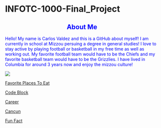 <h1>INFOTC-1000-Final_Project

<h2 style="color:blue;text-align:center;">About Me</h2>
 
<p style="color:blue;">Hello! My name is Carlos Valdez and this is a GitHub about myself! I am currently in school at Mizzou persuing a degree in general studies! I love to stay active by playing football or basketball in my free time as well as working out. My favorite football team would have to be the Chiefs and my favorite basketball team would have to be the Grizzlies. I have lived in Columbia for around 3 years now and enjoy the mizzou culture!</p>


 <img src="https://th.bing.com/th/id/R.e0d8b98364dfcdd439611fdbb3167155?rik=ApgYlqhJ31gCkg&riu=http%3a%2f%2fwww.bobleesays.com%2fwp-content%2fuploads%2f2016%2f11%2fMizzou.jpg&ehk=JSpHzFmLYFo5xriHNl3Nnyt2vveGOSsEIRsImugiCqA%3d&risl=&pid=ImgRaw&r=0">

<a href="https://github.com/Carlos0418/Final-Project-INFOTC-1000/blob/main/FavoritePlacesToEat.md">Favorite Places To Eat</a>

<a href="https://github.com/Carlos0418/Final-Project-INFOTC-1000/blob/main/CodeBlock.md#code-blockhomeprintmy-name-is-carlos-valdezprinti-love-sportsprintmy-favorite-sports-are-football-and-basketballprinti-love-hikinginputpress-enter-to-exit">Code Block</a>

<a href="https://github.com/Carlos0418/Final-Project-INFOTC-1000/blob/main/Career.md#middle-school-teachercareermy-goal-is-to-obtain-my-bachelors-and-persue-an-oppurtunity-to-teach-i-have-always-wanted-to-teach-because-i-love-to-help-others-growing-up-i-had-a-fantastic-math-teacher-that-really-paved-the-way-for-my-passion-">Career</a>

<a href="https://github.com/Carlos0418/Final-Project-INFOTC-1000/blob/main/Cancun.md#cancunhomeover-the-summer-i-was-invited-to-a-wedding-out-in-cancun-mexico-we-were-down-there-for-a-week-just-enjoying-the-weather-and-having-a-good-time-the-beach-was-amazing-and-the-food-was-outstanding-i-hope-to-go-back-sometime-but-not-before-i-travel-to-a-new-place-to-explore-">Cancun</a>

<a href="https://github.com/Carlos0418/Final-Project-INFOTC-1000/blob/main/Coke%20and%20Mentos.md#coke-and-mentoshomedid-you-know-that-the-science-behind-the-coke-and-mentos-experiment-is-because-of-something-called-nucleation-sites-that-are-on-the-surface-of-the-mentos-nucleation-sites-is-very-comparable-to-craters-that-are-on-the-moon-but-a-lot-smaller-what-happens-is-the-carbon-dioxide-in-the-soda-interacts-with-the-nucleation-sites-causing-it-to-foam-up-and-spurt-out-of-the-bottle-the-reason-we-use-diet-coke-rather-than-regualr-coke-is-because-diet-coke-has-way-less-sugar-the-sugar-molecules-are-thick-and-when-the-mentos-are-dropped-into-the-regualr-coke-they-prevent-the-carbon-dioxide-from-escaping-">Fun Fact</a>
